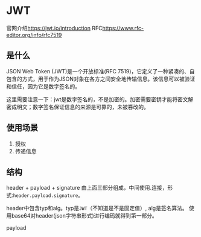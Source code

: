 # JWT

官网介绍<https://jwt.io/introduction>
RFC<https://www.rfc-editor.org/info/rfc7519>

## 是什么
JSON Web Token (JWT)是一个开放标准(RFC 7519)，它定义了一种紧凑的、自包含的方式，用于作为JSON对象在各方之间安全地传输信息。该信息可以被验证和信任，因为它是数字签名的。

这里需要注意一下：jwt是数字签名的，不是加密的。加密需要密钥才能将密文解密成明文；数字签名保证信息的来源是可靠的，未被篡改的。

## 使用场景

1. 授权
2. 传递信息

## 结构
header + payload + signature
由上面三部分组成，中间使用.连接，形式:``header.payload.signature``。

header中包含typ和alg。typ是``JWT``（不知道是不是固定值）, alg是签名算法。
使用base64对header(json字符串形式)进行编码就得到第一部分。

payload


